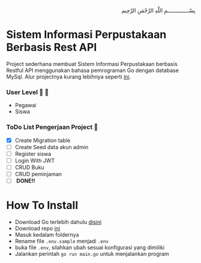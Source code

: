 <p align="right">
بِسْــــــــــــــمِ اللَّهِ الرَّحْمَنِ الرَّحِيم 
</p>

# Sistem Informasi Perpustakaan Berbasis Rest API

Project sederhana membuat Sistem Informasi Perpustakaan berbasis Restful API menggunakan bahasa pemrograman Go dengan database MySql. Alur projectnya kurang lebihnya seperti [ini](https://core.ac.uk/download/pdf/12347733.pdf).

### User Level :boy: :woman:
- Pegawai 
- Siswa

### ToDo List Pengerjaan Project :pushpin:
- [x] Create Migration table
- [ ] Create Seed data akun admin
- [ ] Register siswa
- [ ] Login With JWT
- [ ] CRUD Buku
- [ ] CRUD peminjaman
- [ ] <b> DONE!!</b> 

# How To Install
- Download Go terlebih dahulu [disini](https://golang.org/dl/)
- Download repo [ini](https://github.com/afrizal423/Golang-Perpustakaan-Restful-API/archive/master.zip)
- Masuk kedalam foldernya
- Rename file ```.env.sample``` menjadi ```.env```
- buka file ```.env```, silahkan ubah sesuai konfigurasi yang dimiliki
- Jalankan perintah ```go run main.go``` untuk menjalankan program